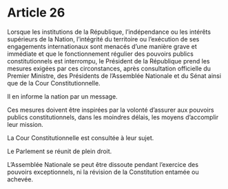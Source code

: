 # Article 26

Lorsque les institutions de la République, l’indépendance ou les intérêts supérieurs de la Nation, l’intégrité du territoire ou l’exécution de ses engagements internationaux sont menacés d’une manière grave et immédiate et que le fonctionnement régulier des pouvoirs publics constitutionnels est interrompu, le Président de la République prend les mesures exigées par ces circonstances, après consultation officielle du Premier Ministre, des Présidents de l’Assemblée Nationale et du Sénat ainsi que de la Cour Constitutionnelle.

Il en informe la nation par un message.

Ces mesures doivent être inspirées par la volonté d’assurer aux pouvoirs publics constitutionnels, dans les
moindres délais, les moyens d’accomplir leur mission. 

La Cour Constitutionnelle est consultée à leur sujet.

Le Parlement se réunit de plein droit.

L’Assemblée Nationale se peut être dissoute pendant l’exercice des pouvoirs exceptionnels, ni la révision de la Constitution entamée ou achevée.
